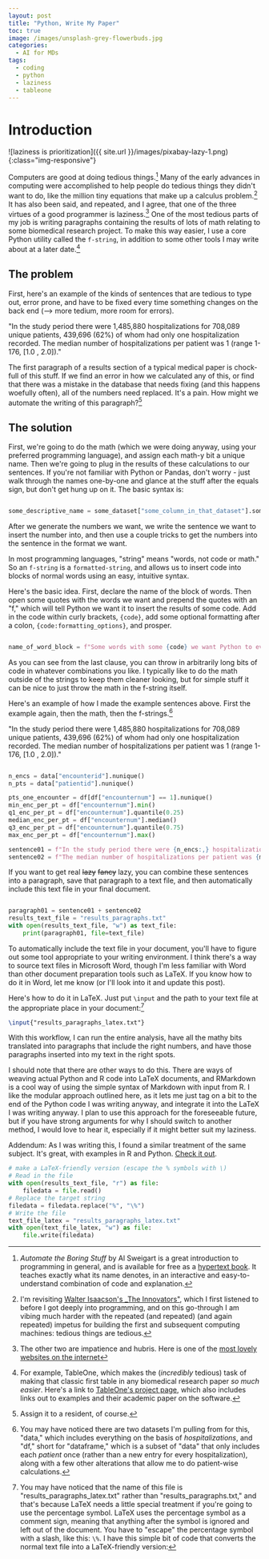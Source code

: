 ```yaml
---
layout: post
title: "Python, Write My Paper"
toc: true
image: /images/unsplash-grey-flowerbuds.jpg
categories:
  - AI for MDs
tags:
  - coding
  - python
  - laziness
  - tableone
---
```


# Introduction

![laziness is prioritization]({{ site.url }}/images/pixabay-lazy-1.png){:class="img-responsive"}

Computers are good at doing tedious things.[^1] Many of the early advances in computing were accomplished to help people do tedious things they didn't want to do, like the million tiny equations that make up a calculus problem.[^2] It has also been said, and repeated, and I agree, that one of the three virtues of a good programmer is laziness.[^3] One of the most tedious parts of my job is writing paragraphs containing the results of lots of math relating to some biomedical research project. To make this way easier, I use a core Python utility called the `f-string`, in addition to some other tools I may write about at a later date.[^4]

## The problem

First, here's an example of the kinds of sentences that are tedious to type out, error prone, and have to be fixed every time something changes on the back end (--> more tedium, more room for errors).

"In the study period there were 1,485,880 hospitalizations for 708,089 unique patients, 439,696 (62%) of whom had only one hospitalization recorded. 
The median number of hospitalizations per patient was 1 (range 1-176, [1.0 , 2.0])."

The first paragraph of a results section of a typical medical paper is chock-full of this stuff. If we find an error in how we calculated any of this, or find that there was a mistake in the database that needs fixing (and this happens woefully often), all of the numbers need replaced. It's a pain.
How might we automate the writing of this paragraph?[^5]

## The solution

First, we're going to do the math (which we were doing anyway, using your preferred programming language), and assign each math-y bit a unique name. Then we're going to plug in the results of these calculations to our sentences.
If you're not familiar with Python or Pandas, don't worry - just walk through the names one-by-one and glance at the stuff after the equals sign, but don't get hung up on it.
The basic syntax is:

```python

some_descriptive_name = some_dataset["some_column_in_that_dataset"].some_mathy_bit()
```

After we generate the numbers we want, we write the sentence we want to insert the number into, and then use a couple tricks to get the numbers into the sentence in the format we want.

In most programming languages, "string" means "words, not code or math." So an `f-string` is a `formatted-string`, and allows us to insert code into blocks of normal words using an easy, intuitive syntax.

Here's the basic idea. First, declare the name of the block of words. Then open some quotes with the words we want and prepend the quotes with an "f," which will tell Python we want it to insert the results of some code.
Add in the code within curly brackets, `{code}`, add some optional formatting after a colon, `{code:formatting_options}`, and prosper.

```python

name_of_word_block = f"Some words with some {code} we want Python to evaluate, maybe with some extra formatting thrown in for fun, such as commas to make long numbers more readable ({long_number:,}), or a number of decimal places to round to ({number_with_stuff_after_the_decimal_but_we_only_want_two_places:.2f}, or a conversion from a decimal to a percentage and get rid of everything after the '.' {some_number_divided_by/some_other_number*100:.0f}%)."
```

As you can see from the last clause, you can throw in arbitrarily long bits of code in whatever combinations you like. I typically like to do the math outside of the strings to keep them cleaner looking, but for simple stuff it can be nice to just throw the math in the f-string itself.


Here's an example of how I made the example sentences above. First the example again, then the math, then the f-strings.[^7] 

"In the study period there were 1,485,880 hospitalizations for 708,089 unique patients, 439,696 (62%) of whom had only one hospitalization recorded. 
The median number of hospitalizations per patient was 1 (range 1-176, [1.0 , 2.0])."

```python

n_encs = data["encounterid"].nunique()
n_pts = data["patientid"].nunique()

pts_one_encounter = df[df["encounternum"] == 1].nunique()
min_enc_per_pt = df["encounternum"].min()
q1_enc_per_pt = df["encounternum"].quantile(0.25)
median_enc_per_pt = df["encounternum"].median()
q3_enc_per_pt = df["encounternum"].quantile(0.75)
max_enc_per_pt = df["encounternum"].max()

sentence01 = f"In the study period there were {n_encs:,} hospitalizations for {n_pts:,} unique patients, {pts_one_encounter:,} ({pts_one_encounter/n_pts*100:.0f}%) of whom had only one hospitalization recorded. "
sentence02 = f"The median number of hospitalizations per patient was {median_enc_per_pt:.0f} (range {min_enc_per_pt:.0f}-{max_enc_per_pt:.0f}, [{q1_enc_per_pt} , {q3_enc_per_pt}]). "
```

If you want to get real ~~lazy~~ ~~fancy~~ lazy, you can combine these sentences into a paragraph, save that paragraph to a text file, and then automatically include this text file in your final document.

```python

paragraph01 = sentence01 + sentence02
results_text_file = "results_paragraphs.txt"
with open(results_text_file, "w") as text_file:
    print(paragraph01, file=text_file)
```

To automatically include the text file in your document, you'll have to figure out some tool appropriate to your writing environment. I think there's a way to source text files in Microsoft Word, though I'm less familiar with Word than other document preparation tools such as LaTeX. If you know how to do it in Word, let me know (or I'll look into it and update this post). 

Here's how to do it in LaTeX. Just put `\input` and the path to your text file at the appropriate place in your document:[^6]

```latex
\input{"results_paragraphs_latex.txt"}
```

With this workflow, I can run the entire analysis, have all the mathy bits translated into paragraphs that include the right numbers, and have those paragraphs inserted into my text in the right spots. 

I should note that there are other ways to do this. There are ways of weaving actual Python and R code into LaTeX documents, and RMarkdown is a cool way of using the simple syntax of Markdown with input from R. I like the modular approach outlined here, as it lets me just tag on a bit to the end of the Python code I was writing anyway, and integrate it into the LaTeX I was writing anyway. I plan to use this approach for the foreseeable future, but if you have strong arguments for why I should switch to another method, I would love to hear it, especially if it might better suit my laziness.

Addendum: As I was writing this, I found a similar treatment of the same subject. It's great, with examples in R and Python. [Check it out](https://jabranham.com/blog/2018/05/reporting-statistics-in-latex/).

[^1]: _Automate the Boring Stuff_ by Al Sweigart is a great introduction to programming in general, and is available for free as a [hypertext book](https://automatetheboringstuff.com/). It teaches exactly what its name denotes, in an interactive and easy-to-understand combination of code and explanation.

[^2]: I'm revisiting [Walter Isaacson's _The Innovators"](https://en.wikipedia.org/wiki/The_Innovators_(book)), which I first listened to before I got deeply into programming, and on this go-through I am vibing much harder with the repeated (and repeated) (and again repeated) impetus for building the first and subsequent computing machines: tedious things are tedious.

[^3]: The other two are impatience and hubris. Here is one of the [most lovely websites on the internet](http://threevirtues.com/)

[^4]: For example, TableOne, which makes the (_incredibly_ tedious) task of making that classic first table in any biomedical research paper _so much easier_. Here's a link to [TableOne's project page](https://github.com/tompollard/tableone), which also includes links out to examples and their academic paper on the software.

[^5]: Assign it to a resident, of course.

[^6]: You may have noticed that the name of this file is "results_paragraphs_latex.txt" rather than "results_paragraphs.txt," and that's because LaTeX needs a little special treatment if you're going to use the percentage symbol. LaTeX uses the percentage symbol as a comment sign, meaning that anything after the symbol is ignored and left out of the document. You have to "escape" the percentage symbol with a slash, like this: `\%`. I have this simple bit of code that converts the normal text file into a LaTeX-friendly version:
  ```python
  # make a LaTeX-friendly version (escape the % symbols with \)
  # Read in the file
  with open(results_text_file, "r") as file:
      filedata = file.read()
  # Replace the target string
  filedata = filedata.replace("%", "\%")
  # Write the file
  text_file_latex = "results_paragraphs_latex.txt"
  with open(text_file_latex, "w") as file:
      file.write(filedata)
  ```

[^7]: You may have noticed there are two datasets I'm pulling from for this, "data," which includes everything on the basis of _hospitalizations_, and "df," short for "dataframe," which is a subset of "data" that only includes each _patient_ once (rather than a new entry for every hospitalization), along with a few other alterations that allow me to do patient-wise calculations.
